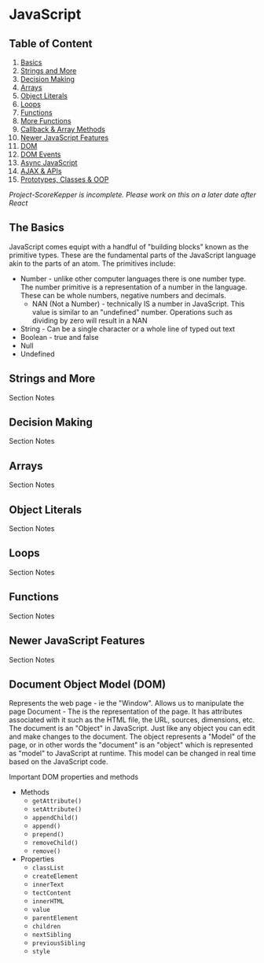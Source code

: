 # JavaScript
## Table of Content
1. [Basics](https://github.com/mgpinho88/fullstack/tree/main/03-JavaScript/01-Basics)
2. [Strings and More](https://github.com/mgpinho88/fullstack/tree/main/03-JavaScript/02-Strings&More)
3. [Decision Making](https://github.com/mgpinho88/fullstack/tree/main/03-JavaScript/03-DecisionMaking)
4. [Arrays](https://github.com/mgpinho88/fullstack/tree/main/03-JavaScript/04-Arrays)
5. [Object Literals](https://github.com/mgpinho88/fullstack/tree/main/03-JavaScript/05-ObjectLiterals)
6. [Loops](https://github.com/mgpinho88/fullstack/tree/main/03-JavaScript/06-Loops)
7. [Functions](https://github.com/mgpinho88/fullstack/tree/main/03-JavaScript/07-Functions)
8. [More Functions](https://github.com/mgpinho88/fullstack/tree/main/03-JavaScript/08-MoreFunctions)
9. [Callback & Array Methods](https://github.com/mgpinho88/fullstack/tree/main/03-JavaScript/09-Callback&ArrayMethods)
10. [Newer JavaScript Features](https://github.com/mgpinho88/fullstack/tree/main/03-JavaScript/10-NewerJSFeatures)
11. [DOM](https://github.com/mgpinho88/fullstack/tree/main/03-JavaScript/11-DOM)
12. [DOM Events](https://github.com/mgpinho88/fullstack/tree/main/03-JavaScript/12-DOMEvents)
13. [Async JavaScript](https://github.com/mgpinho88/fullstack/tree/main/03-JavaScript/13-AsyncJS)
14. [AJAX & APIs](https://github.com/mgpinho88/fullstack/tree/main/03-JavaScript/14-AJA&APIs)
15. [Prototypes, Classes & OOP](https://github.com/mgpinho88/fullstack/tree/main/03-JavaScript/15-PrototypesClasses&OOP)

*Project-ScoreKepper is incomplete. Please work on this on a later date after React*

## The Basics
JavaScript comes equipt with a handful of "building blocks" known as the primitive types. These are the fundamental parts of the JavaScript language akin to the parts of an atom. The primitives include:
* Number - unlike other computer languages there is one number type. The number primitive is a representation of a number in the language. These can be whole numbers, negative numbers and decimals.
  * NAN (Not a Number) - technically IS a number in JavaScript. This value is similar to an "undefined" number. Operations such as dividing by zero will result in a NAN 
* String - Can be a single character or a whole line of typed out text
* Boolean - true and false
* Null
* Undefined

## Strings and More
Section Notes

## Decision Making
Section Notes

## Arrays
Section Notes

## Object Literals
Section Notes

## Loops
Section Notes

## Functions
Section Notes

## Newer JavaScript Features
Section Notes

## Document Object Model (DOM)
Represents the web page - ie the "Window". 
Allows us to manipulate the page
Document - The is the representation of the page. It has attributes associated with it such as the HTML file, the URL, sources, dimensions, etc. 
The document is an "Object" in JavaScript. Just like any object you can edit and make changes to the document. The object represents a "Model" of the page, or in other words the "document" is an "object" which is represented as "model" to JavaScript at runtime. This model can be changed in real time based on the JavaScript code.

Important DOM properties and methods
* Methods
  * `getAttribute()`
  * `setAttribute()`
  * `appendChild()`
  * `append()`
  * `prepend()`
  * `removeChild()`
  * `remove()`
* Properties
  * `classList`
  * `createElement`
  * `innerText`
  * `tectContent`
  * `innerHTML`
  * `value`
  * `parentElement`
  * `children`
  * `nextSibling`
  * `previousSibling`
  * `style`
